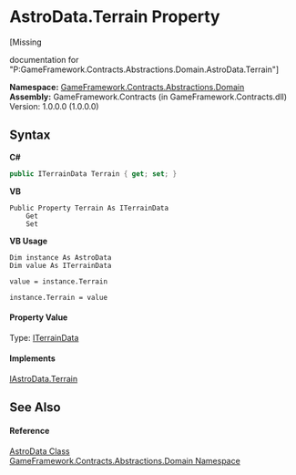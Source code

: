 # AstroData.Terrain Property 
 

\[Missing <summary> documentation for "P:GameFramework.Contracts.Abstractions.Domain.AstroData.Terrain"\]

**Namespace:**&nbsp;<a href="cbea2cac-4b61-7f85-9e15-c3347ab319fc">GameFramework.Contracts.Abstractions.Domain</a><br />**Assembly:**&nbsp;GameFramework.Contracts (in GameFramework.Contracts.dll) Version: 1.0.0.0 (1.0.0.0)

## Syntax

**C#**<br />
``` C#
public ITerrainData Terrain { get; set; }
```

**VB**<br />
``` VB
Public Property Terrain As ITerrainData
	Get
	Set
```

**VB Usage**<br />
``` VB Usage
Dim instance As AstroData
Dim value As ITerrainData

value = instance.Terrain

instance.Terrain = value
```


#### Property Value
Type: <a href="ddcedc59-08ed-cf53-d03b-1fc4e6cedce5">ITerrainData</a>

#### Implements
<a href="3ad7d2d3-61aa-278d-0136-4aacf098510c">IAstroData.Terrain</a><br />

## See Also


#### Reference
<a href="9eab2471-f810-29b9-a246-fe4d23cd7b30">AstroData Class</a><br /><a href="cbea2cac-4b61-7f85-9e15-c3347ab319fc">GameFramework.Contracts.Abstractions.Domain Namespace</a><br />